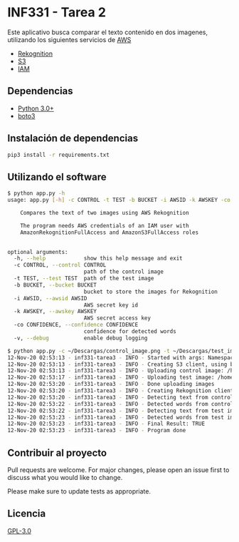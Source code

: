 # INF331 - Tarea 2

Este aplicativo busca comparar el texto contenido en dos imagenes, utilizando los siguientes servicios de [AWS](https://aws.amazon.com/es/)

* [Rekognition](https://aws.amazon.com/es/rekognition/)
* [S3](https://aws.amazon.com/es/s3/)
* [IAM](https://aws.amazon.com/es/iam/)

## Dependencias

* [Python 3.0+](https://www.python.org/download/releases/3.0/)
* [boto3](https://boto3.amazonaws.com/v1/documentation/api/latest/index.html)

## Instalación de dependencias

```bash
pip3 install -r requirements.txt
```

## Utilizando el software

```bash
$ python app.py -h
usage: app.py [-h] -c CONTROL -t TEST -b BUCKET -i AWSID -k AWSKEY -co CONFIDENCE [-v]

    Compares the text of two images using AWS Rekognition

    The program needs AWS credentials of an IAM user with
    AmazonRekognitionFullAccess and AmazonS3FullAccess roles
    

optional arguments:
  -h, --help            show this help message and exit
  -c CONTROL, --control CONTROL
                        path of the control image
  -t TEST, --test TEST  path of the test image
  -b BUCKET, --bucket BUCKET
                        bucket to store the images for Rekognition
  -i AWSID, --awsid AWSID
                        AWS secret key id
  -k AWSKEY, --awskey AWSKEY
                        AWS secret access key
  -co CONFIDENCE, --confidence CONFIDENCE
                        confidence for detected words
  -v, --debug           enable debug logging

$ python app.py -c ~/Descargas/control_image.png -t ~/Descargas/test_image.png -b bucket-inf-331... -i AKIA... -k bTc... --confidence 97
12-Nov-20 02:53:13 - inf331-tarea3 - INFO - Started with args: Namespace(awsid='AKIA...', awskey='bTc...', bucket='bucket-inf-331...', confidence=97.0, control='/home/cponce/Descargas/control_image.png', debug=False, test='/home/cponce/Descargas/test_image.png')
12-Nov-20 02:53:13 - inf331-tarea3 - INFO - Creating S3 client, using bucket bucket-inf-331...
12-Nov-20 02:53:13 - inf331-tarea3 - INFO - Uploading control image: /home/cponce/Descargas/control_image.png
12-Nov-20 02:53:17 - inf331-tarea3 - INFO - Uploading test image: /home/cponce/Descargas/test_image.png
12-Nov-20 02:53:20 - inf331-tarea3 - INFO - Done uploading images
12-Nov-20 02:53:20 - inf331-tarea3 - INFO - Creating Rekognition client
12-Nov-20 02:53:20 - inf331-tarea3 - INFO - Detecting text from control image
12-Nov-20 02:53:22 - inf331-tarea3 - INFO - Detected words from control image: {'keep', 'Smiling', 'but', 'MONDAY', "IT'S", 'but keep'}
12-Nov-20 02:53:22 - inf331-tarea3 - INFO - Detecting text from test image
12-Nov-20 02:53:23 - inf331-tarea3 - INFO - Detected words from test image: {'keep', 'Smiling', 'but', 'MONDAY', "IT'S", 'but keep'}
12-Nov-20 02:53:23 - inf331-tarea3 - INFO - Final Result: TRUE
12-Nov-20 02:53:23 - inf331-tarea3 - INFO - Program done
```

## Contribuir al proyecto

Pull requests are welcome. For major changes, please open an issue first to discuss what you would like to change.

Please make sure to update tests as appropriate.

## Licencia

[GPL-3.0](https://choosealicense.com/licenses/gpl-3.0/)
